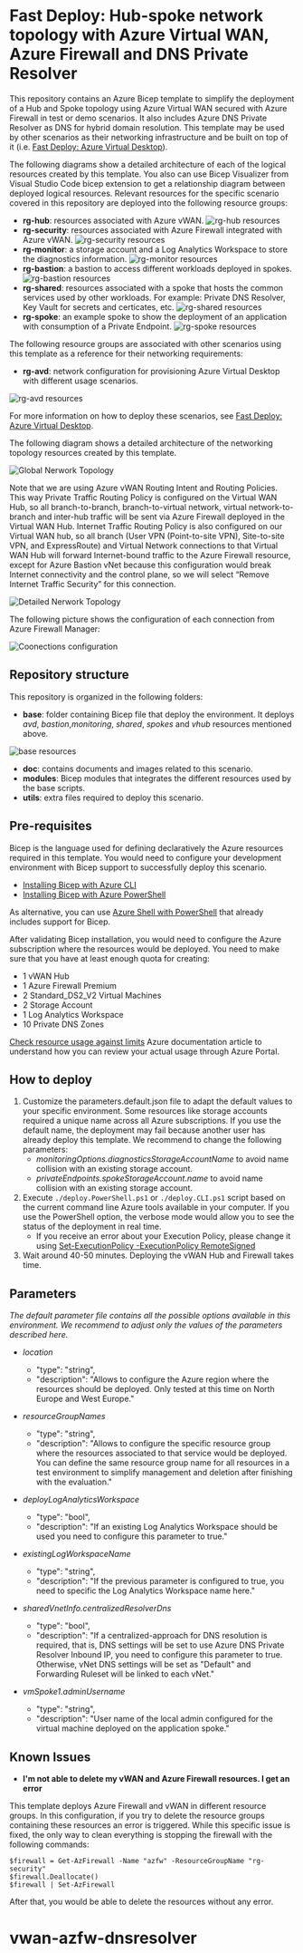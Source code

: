 # Fast Deploy: Hub-spoke network topology with Azure Virtual WAN, Azure Firewall and DNS Private Resolver

This repository contains an Azure Bicep template to simplify the deployment of a Hub and Spoke topology using Azure Virtual WAN secured with Azure Firewall in test or demo scenarios. It also includes Azure DNS Private Resolver as DNS for hybrid domain resolution. This template may be used by other scenarios as their networking infrastructure and be built on top of it (i.e. [Fast Deploy: Azure Virtual Desktop](https://github.com/MS-ES-DEMO/avd-consumption-fast-deploy)).

The following diagrams show a detailed architecture of each of the logical resources created by this template. You also can use Bicep Visualizer from Visual Studio Code bicep extension to get a relationship diagram between deployed logical resources. Relevant resources for the specific scenario covered in this repository are deployed into the following resource groups:

- **rg-hub**: resources associated with Azure vWAN.
![rg-hub resources](/doc/images/visualizer/rg-hub.png)
- **rg-security**: resources associated with Azure Firewall integrated with Azure vWAN.
![rg-security resources](/doc/images/visualizer/rg-security.png)
- **rg-monitor**: a storage account and a Log Analytics Workspace to store the diagnostics information.
![rg-monitor resources](/doc/images/visualizer/rg-monitor.png)
- **rg-bastion**: a bastion to access different workloads deployed in spokes.
![rg-bastion resources](/doc/images/visualizer/rg-bastion.png)
- **rg-shared**: resources associated with a spoke that hosts the common services used by other workloads. For example: Private DNS Resolver, Key Vault for secrets and certicates, etc.
![rg-shared resources](/doc/images/visualizer/rg-shared.png)
- **rg-spoke**: an example spoke to show the deployment of an application with consumption of a Private Endpoint.
![rg-spoke resources](/doc/images/visualizer/rg-spoke.png)

The following resource groups are associated with other scenarios using this template as a reference for their networking requirements:

- **rg-avd**: network configuration for provisioning Azure Virtual Desktop with different usage scenarios.

![rg-avd resources](/doc/images/visualizer/rg-avd.png)

For more information on how to deploy these scenarios, see [Fast Deploy: Azure Virtual Desktop](https://github.com/MS-ES-DEMO/avd-consumption-fast-deploy).

The following diagram shows a detailed architecture of the networking topology resources created by this template. 

![Global Nerwork Topology](/doc/images/networking/global-network-topology.png)

Note that we are using Azure vWAN Routing Intent and Routing Policies. This way Private Traffic Routing Policy is configured on the Virtual WAN Hub, so all branch-to-branch, branch-to-virtual network, virtual network-to-branch and inter-hub traffic will be sent via Azure Firewall deployed in the Virtual WAN Hub. Internet Traffic Routing Policy is also configured on our Virtual WAN hub, so all branch (User VPN (Point-to-site VPN), Site-to-site VPN, and ExpressRoute) and Virtual Network connections to that Virtual WAN Hub will forward Internet-bound traffic to the Azure Firewall resource, except for Azure Bastion vNet because this configuration would break Internet connectivity and the control plane, so we will select “Remove Internet Traffic Security” for this connection. 

![Detailed Nerwork Topology](/doc/images/networking/detailed-network-topology.png)

The following picture shows the configuration of each connection from Azure Firewall Manager:

![Coonections configuration](/doc/images/vwan-config/az-fw-manager-config.png)

## Repository structure

This repository is organized in the following folders:

- **base**: folder containing Bicep file that deploy the environment. It deploys *avd*, *bastion*,*monitoring*, *shared*, *spokes* and *vhub* resources mentioned above.

![base resources](/doc/images/repo-structure/base.png)

- **doc**: contains documents and images related to this scenario.
- **modules**: Bicep modules that integrates the different resources used by the base scripts.
- **utils**: extra files required to deploy this scenario.

## Pre-requisites

Bicep is the language used for defining declaratively the Azure resources required in this template. You would need to configure your development environment with Bicep support to successfully deploy this scenario.

- [Installing Bicep with Azure CLI](https://docs.microsoft.com/en-us/azure/azure-resource-manager/bicep/install#azure-cli)
- [Installing Bicep with Azure PowerShell](https://docs.microsoft.com/en-us/azure/azure-resource-manager/bicep/install#azure-powershell)

As alternative, you can use [Azure Shell with PowerShell](https://ms.portal.azure.com/#cloudshell/) that already includes support for Bicep.

After validating Bicep installation, you would need to configure the Azure subscription where the resources would be deployed. You need to make sure that you have at least enough quota for creating:

- 1 vWAN Hub
- 1 Azure Firewall Premium
- 2 Standard_DS2_V2 Virtual Machines
- 2 Storage Account
- 1 Log Analytics Workspace
- 10 Private DNS Zones

[Check resource usage against limits](https://docs.microsoft.com/en-us/azure/networking/check-usage-against-limits#azure-portal) Azure documentation article to understand how you can review your actual usage through Azure Portal.

## How to deploy

1. Customize the parameters.default.json file to adapt the default values to your specific environment. Some resources like storage accounts required a unique name across all Azure subscriptions. If you use the default name, the deployment may fail because another user has already deploy this template. We recommend to change the following parameters:
    - *monitoringOptions.diagnosticsStorageAccountName* to avoid name collision with an existing storage account.
    - *privateEndpoints.spokeStorageAccount.name* to avoid name collision with an existing storage account.
2. Execute `./deploy.PowerShell.ps1` or `./deploy.CLI.ps1` script based on the current command line Azure tools available in your computer. If you use the PowerShell option, the verbose mode would allow you to see the status of the deployment in real time.
    - If you receive an error about your Execution Policy, please change it using [Set-ExecutionPolicy -ExecutionPolicy RemoteSigned](https://docs.microsoft.com/en-us/powershell/module/microsoft.powershell.security/set-executionpolicy?view=powershell-7.2)
3. Wait around 40-50 minutes. Deploying the vWAN Hub and Firewall takes time.

## Parameters

*The default parameter file contains all the possible options available in this environment. We recommend to adjust only the values of the parameters described here.*

- *location*
  - "type": "string",
  - "description": "Allows to configure the Azure region where the resources should be deployed. Only tested at this time on North Europe and West Europe."

- *resourceGroupNames*
  - "type": "string",
  - "description": "Allows to configure the specific resource group where the resources associated to that service would be deployed. You can define the same resource group name for all resources in a test environment to simplify management and deletion after finishing with the evaluation."

- *deployLogAnalyticsWorkspace*
  - "type": "bool",
  - "description": "If an existing Log Analytics Workspace should be used you need to configure this parameter to true."

- *existingLogWorkspaceName*
  - "type": "string",
  - "description": "If the previous parameter is configured to true, you need to specific the Log Analytics Workspace name here."
  
- *sharedVnetInfo.centralizedResolverDns*
  - "type": "bool",
  - "description": "If a centralized-approach for DNS resolution is required, that is, DNS settings will be set to use Azure DNS Private Resolver Inbound IP, you need to configure this parameter to true. Otherwise, vNet DNS settings will be set as "Default" and Forwarding Ruleset will be linked to each vNet."

- *vmSpoke1.adminUsername*
  - "type": "string",
  - "description": "User name of the local admin configured for the virtual machine deployed on the application spoke."

## Known Issues

- **I'm not able to delete my vWAN and Azure Firewall resources. I get an error**

This template deploys Azure Firewall and vWAN in different resource groups. In this configuration, if you try to delete the resource groups containing these resources an error is triggered. While this specific issue is fixed, the only way to clean everything is stopping the firewall with the following commands:
```
$firewall = Get-AzFirewall -Name "azfw" -ResourceGroupName "rg-security"
$firewall.Deallocate()
$firewall | Set-AzFirewall
```
After that, you would be able to delete the resources without any error.

# vwan-azfw-dnsresolver
